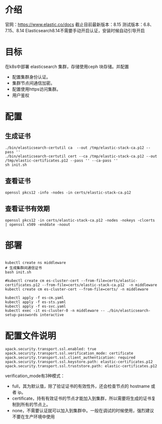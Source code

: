# 介绍
官网：https://www.elastic.co/docs
截止目前最新版本：8.15 
测试版本：6.8、7.15、8.14 
Elasticsearch8.14不需要手动开启认证，安装时候自动引导开启
# 目标
在k8s中部署 elasticsearch 集群，存储使用ceph 块存储。并配置
- 配置集群身份认证。
- 集群节点间通信加密。
- 配置使用https访问集群。
- 用户鉴权

# 配置
## 生成证书
```
./bin/elasticsearch-certutil ca  --out /tmp/elastic-stack-ca.p12 --pass ''
./bin/elasticsearch-certutil cert --ca /tmp/elastic-stack-ca.p12 --out /tmp/elastic-certificates.p12 --pass '' --ca-pass ''
sh init.sh
```

## 查看证书
```
openssl pkcs12 -info -nodes -in certs/elastic-stack-ca.p12
```
## 查看证书有效期
```
openssl pkcs12 -in certs/elastic-stack-ca.p12 -nodes -nokeys -clcerts | openssl x509 -enddate -noout
```
# 部署
```

kubectl create ns middleware
# 生成集群间通信证书
bash init.sh

#kubectl create cm es-cluster-cert --from-file=certs/elastic-certificates.p12 --from-file=certs/elastic-stack-ca.p12  -n middleware
kubectl create cm es-cluster-cert --from-file=certs/ -n middleware

kubectl apply -f es-cm.yaml
kubectl apply -f es-sts.yaml
kubectl apply -f es-svc.yaml
kubectl exec -it es-cluster-0 -n middleware -- ./bin/elasticsearch-setup-passwords interactive
```
# 配置文件说明
```
xpack.security.transport.ssl.enabled: true
xpack.security.transport.ssl.verification_mode: certificate 
xpack.security.transport.ssl.client_authentication: required
xpack.security.transport.ssl.keystore.path: elastic-certificates.p12
xpack.security.transport.ssl.truststore.path: elastic-certificates.p12
```
verification_mode有3种模式： 
- full，其为默认值，除了验证证书的有效性外，还会检查节点的 hostname 或者 ip。
- certificate，持有有效证书的节点才能加入到集群，所以需要将生成的证书复制到所有的节点上。
- none，不需要认证就可以加入到集群中。一般在调试的时候使用，强烈建议不要在生产环境中使用
